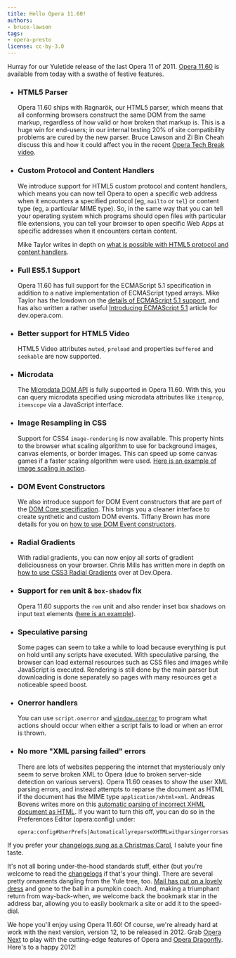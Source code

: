 ```yaml
---
title: Hello Opera 11.60!
authors:
- bruce-lawson
tags:
- opera-presto
license: cc-by-3.0
---
```


<p>Hurray for our Yuletide release of the last Opera 11 of 2011. <a href="https://www.opera.com/browser/">Opera 11.60</a> is available from today with a swathe of festive features.</p>

<ul>
<li>
<h3>HTML5 Parser</h3>
<p>Opera 11.60 ships with Ragnarök, our HTML5 parser, which means that all conforming browsers construct the same DOM from the same markup, regardless of how valid or how broken that markup is. This is a huge win for end-users; in our internal testing 20% of site compatibility problems are cured by the new parser.  Bruce Lawson and Zi Bin Cheah discuss this and how it could affect you in the recent <a href="http://my.opera.com/ODIN/blog/2011/11/04/opera-tech-break-html5-with-bruce-and-zi-bin">Opera Tech Break video</a>. </p>
</li>
<li>
<h3>Custom Protocol and Content Handlers</h3>
<p>We introduce support for HTML5 custom protocol and content handlers, which means you can now tell Opera to open a specific web address when it encounters a specified protocol (eg, <code>mailto</code> or <code>tel</code>) or content type (eg, a particular MIME type). So, in the same way that you can tell your operating system which programs should open files with particular file extensions, you can tell your browser to open specific Web Apps at specific addresses when it encounters certain content.</p><p>Mike Taylor writes in depth on <a href="https://dev.opera.com/articles/view/html5-custom-protocol-and-content-handlers/">what is possible with HTML5 protocol and content handlers</a>.</p>
</li>
<li>
<h3>Full ES5.1 Support</h3>
<p>Opera 11.60 has full support for the ECMAScript 5.1 specification in addition to a native implementation of ECMAScript typed arrays. Mike Taylor has the lowdown on the <a href="http://my.opera.com/ODIN/blog/2011/09/13/ecmascript-5-for-opera">details of ECMAScript 5.1 support</a>, and has also written a rather useful <a href="https://dev.opera.com/articles/view/introducing-ecmascript-5-1/">Introducing ECMAScript 5.1</a> article for dev.opera.com.</p>
</li>
<li>
<h3>Better support for HTML5 Video</h3>
<p>HTML5 Video attributes <code>muted</code>, <code>preload</code> and properties <code>buffered</code> and <code>seekable</code> are now supported. </p>
</li>
<li>
<h3>Microdata</h3>
<p>The <a href="https://dev.opera.com/articles/view/microdata-and-the-microdata-dom-api/">Microdata DOM API</a> is fully supported in Opera 11.60. With this, you can query microdata specified using microdata attributes like <code>itemprop</code>, <code>itemscope</code> via a JavaScript interface.</p>
</li>
<li>
<h3>Image Resampling in CSS</h3>
<p>Support for CSS4 <code>image-rendering</code> is now available. This property hints to the browser what scaling algorithm to use for background images, canvas elements, or border images. This can speed up some canvas games if a faster scaling algorithm were used. <a href="http://jsfiddle.net/zda24/">Here is an example of image scaling in action</a>.</p>
</li>
<li>
<h3>DOM Event Constructors</h3>
<p>We also introduce support for DOM Event constructors that are part of the <a href="http://www.w3.org/TR/domcore/" rel="nofollow" target="_blank">DOM Core specification</a>. This brings you a cleaner interface to create synthetic and custom DOM events. Tiffany Brown has more details for you on <a href="http://my.opera.com/ODIN/blog/2011/11/08/dom-event-constructors-in-opera-11-60">how to use DOM Event constructors</a>.</p>
</li>
<li>
<h3>Radial Gradients</h3>
<p>With radial gradients, you can now enjoy all sorts of gradient deliciousness on your browser. Chris Mills has written more in depth on <a href="https://dev.opera.com/articles/view/css3-radial-gradients/">how to use CSS3 Radial Gradients</a> over at Dev.Opera.</p>
</li>
<li>
<h3>Support for <code>rem</code> unit &amp; <code>box-shadow</code> fix</h3>
<p>Opera 11.60 supports the <code>rem</code> unit and also render inset box shadows on input text elements (<a href="http://jsfiddle.net/Ap7sM/">here is an example</a>).</p>
</li>
<li>
<h3>Speculative parsing</h3>
<p>Some pages can seem to take a while to load because everything is put on hold until any scripts have executed. With speculative parsing, the browser can load external resources such as CSS files and images while JavaScript is  executed. Rendering is still done by the main parser but downloading is done separately so pages with many resources get a noticeable speed boost.</p>
</li>

<li>
<h3>Onerror handlers</h3>
<p>You can use <code>script.onerror</code> and <a href="https://developer.mozilla.org/en/DOM/window.onerror"><code>window.onerror</code></a> to program what actions should occur when either a script fails to load or when an error is thrown.</p>
</li>


<li>
<h3>No more &quot;XML parsing failed&quot; errors</h3>
<p>There are lots of websites peppering the internet that mysteriously only seem to serve broken XML to Opera (due to broken server-side detection on various servers). Opera 11.60 ceases to show the user XML parsing errors, and instead  attempts to reparse the document as HTML if the document has the MIME type <code>application/xhtml+xml</code>. Andreas Bovens writes more on this <a href="http://my.opera.com/ODIN/blog/2011/09/28/no-more-xml-parsing-failed-errors" rel="nofollow">automatic parsing of incorrect XHML document as HTML</a>. If you want to turn this off, you can do so in the Preferences Editor (opera:config) under:</p>
<pre><code>opera:config#UserPrefs|AutomaticallyreparseXHTMLwithparsingerrorsasHTML</code></pre>
</li>



</ul>
<p>If you prefer your <a href="https://www.youtube.com/watch?v=4TlPU0QWv6g">changelogs sung as a Christmas Carol</a>, I salute your fine taste.</p>
<p>It&#39;s not all boring under-the-hood standards stuff, either (but you&#39;re welcome to read the <a href="https://www.opera.com/docs/changelogs/windows/">changelogs</a> if that&#39;s your thing). There are several pretty ornaments dangling from the Yule tree, too. <a href="http://my.opera.com/desktopteam/blog/2011/11/07/mail-goes-two-lined-and-grouped" target="_blank">Mail has put on a lovely dress</a> and gone to the ball in a pumpkin coach. And, making a triumphant return from way-back-when, we welcome back the bookmark star in the address bar, allowing you to easily bookmark a site or add it to the speed-dial.</p>
<p>We hope you&#39;ll enjoy using Opera 11.60! Of course, we&#39;re already hard at work with the next version, version 12, to be released in 2012. Grab <a href="https://www.opera.com/browser/next/" target="_blank">Opera Next</a> to play with the cutting-edge features of Opera and <a href="http://my.opera.com/dragonfly/blog/whats-new-in-opera-dragonfly-with-opera-next" target="_blank">Opera Dragonfly</a>. Here&#39;s to a happy 2012!</p>

